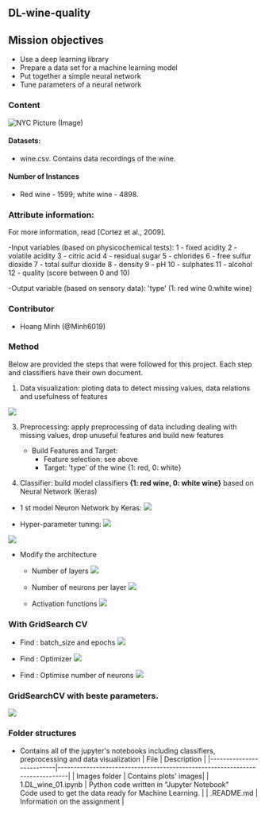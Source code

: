 ## DL-wine-quality

## Mission objectives

- Use a deep learning library
- Prepare a data set for a machine learning model
- Put together a simple neural network
- Tune parameters of a neural network

### Content
![NYC Picture (Image)](https://www.wine-searcher.com/images/news/74/12/faves1-10007412.jpg)
 
#### Datasets: 
   - wine.csv. Contains data recordings of the wine.
#### Number of Instances
   - Red wine - 1599; white wine - 4898.
### Attribute information:
   For more information, read [Cortez et al., 2009].
   
   -Input variables (based on physicochemical tests):
   1 - fixed acidity
   2 - volatile acidity
   3 - citric acid
   4 - residual sugar
   5 - chlorides
   6 - free sulfur dioxide
   7 - total sulfur dioxide
   8 - density
   9 - pH
   10 - sulphates
   11 - alcohol
   12 - quality (score between 0 and 10)
   
   -Output variable (based on sensory data): 'type' (1: red wine 0:white wine)
   
### Contributor
* Hoang Minh (@Minh6019)

### Method
Below are provided the steps that were followed for this project. Each step and classifiers have their own document.

 1. Data visualization: ploting data to detect missing values, data relations and usefulness of features

![](Images/corr_nn.png)



 3. Preprocessing: apply preprocessing of data including dealing with missing values, drop unuseful features and build new features
    - Build Features and Target: 
         - Feature selection: see above
         - Target: 'type' of the wine {1: red, 0: white}

 4. Classifier: build model classifiers **{1: red wine, 0: white wine}** based on Neural Network (Keras)
   - 1 st model Neuron Network by Keras:
 ![](Images/base_nn.png)

   - Hyper-parameter tuning:
 ![](Images/SGD_learn_rate001_nn.png)

 ![](Images/learn_act_nn.png)

  - Modify the architecture
      - Number of layers
 ![](Images/nb_layers_nn.png)
      
      - Number of neurons per layer
  ![](Images/nl2_nn_8.png)
      
      - Activation functions
  ![](Images/acivation_nn.png)
     
### With GridSearch CV
- Find : batch_size and epochs
![](Images/Grid_CV_batch_epochs.png)

- Find : Optimizer
![](Images/Grid_CV_optimizer.png)

- Find : Optimise number of neurons
![](Images/Grid_CV_opt_neurons.png)  
  
 ### GridSearchCV with beste parameters.
![](Images/Best_model.png)

### Folder structures
* Contains all of the jupyter's notebooks including classifiers, preprocessing and data visualization
  | File                     | Description                                                                 |
  |--------------------------|-----------------------------------------------------------------------------|
  | Images folder            | Contains plots' images|
  | 1.DL_wine_01.ipynb   | Python code written in "Jupyter Notebook"  <br>Code used to get the data ready for Machine Learning.  |
  | .README.md           | Information on the assignment                   |  

